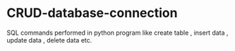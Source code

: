 # CRUD-database-connection
SQL commands performed in python program like create table , insert data , update data , delete data etc.
